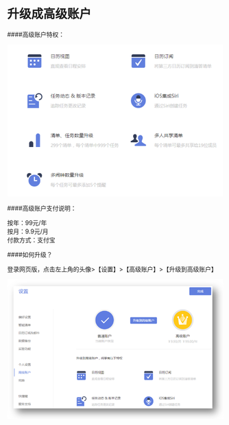 # 升级成高级账户

####高级账户特权：

![](../images/web2-pro.png)


####高级账户支付说明：

按年：99元/年
<br/>按月：9.9元/月
<br/>付款方式：支付宝


####如何升级？

登录网页版，点击左上角的头像>【设置】>【高级账户】>【升级到高级账户】

![](../images/web2--pro.png)





